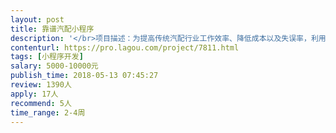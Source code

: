 ```yaml
---                
layout: post       
title: 靠谱汽配小程序           
description: '</br>项目描述：为提高传统汽配行业工作效率、降低成本以及失误率，利用微信小程序或APP对传统PC端汽配软件进行升级。</br>1.1     核心功能：将PC端汽配管理软件开出单据需要的打印单据同步传递给手机端小程序使用者。目的：小程序使用者可以同步接收显示出汽配管理软件开出销售单据的信息，降低打印机和打印纸的使用，最终实现完全无纸化办公。手机端小程序使用者只能接收到属于自己需要的单据信息，同时具备统计查询功能，方便查找历史购买商品的价格、数量、时间及质保信息等。要求是多点对多点的信息传递（不同汽配公司不同汽配管理软件对不同修理厂或终端车主都是唯一的信息传递）</br>1.2     展示信息、检索信息功能：</br>          小程序端的注册用户具有发布汽配商店和维修保养单位地址、电话、主营车型或主营产品的功能，并具有被小程序使用者利用关键词检索功能。终端车主可以在小程序里查找提供自己车型配件和维修保养单位的电话地址等信息。                                               </br>1.3    历史单据查询、统计功能：</br>           为汽车维修保养商家提供历史进货单据的查询和统计，方便商家随时掌握商品价格变化以及合理出售价格等。  为终端车主提供历史维修记录，包括建立车辆基本档案信息：品牌、购买时间、购买价格、目前行驶里程及使用年限等，具体到上次换油保养的里程和配件更换信息及质保信息，重要的是能够根据已经登记的信息计算出推荐下次保养到期时间，而主动提醒功能。</br>1.4    增值功能：包括为汽配商家提供物流货站的发货单位地址、电话信息和到货地址和电话信息；</br>提供求职招聘发布功能，为行业内用工求职提供展示；</br>在线支付功能，便于商家及时收取货款。</br>1.5   用户注册功能。针对不同用户类型给予不同权限，分为：1、汽配商店员工；2、汽车维修保养单位及员工；3、终端车主。</br>注册方式：手机号码注册、微信注册、QQ注册、微博注册、支付宝注册等</br>1.6   评价管理功能：针对提供产品和服务的商家，终端车主可以通过评价系统进行筛选满意商家。</br>可参考产品：无整体相似。类似单一功能的有：小程序（龙江物流）                 手机APP(汽车健康档案）   手机APP（汽配宝APP）</br>四、人员要求：</br>1、有小程序或App产品的开发经验；2、精通Java或PHP等，3、良好的沟通能力和契约精神</br>'     
contenturl: https://pro.lagou.com/project/7811.html      
tags: [小程序开发]            
salary: 5000-10000元          
publish_time: 2018-05-13 07:45:27         
review: 1390人                   
apply: 17人                   
recommend: 5人                   
time_range: 2-4周              
---                 
```

